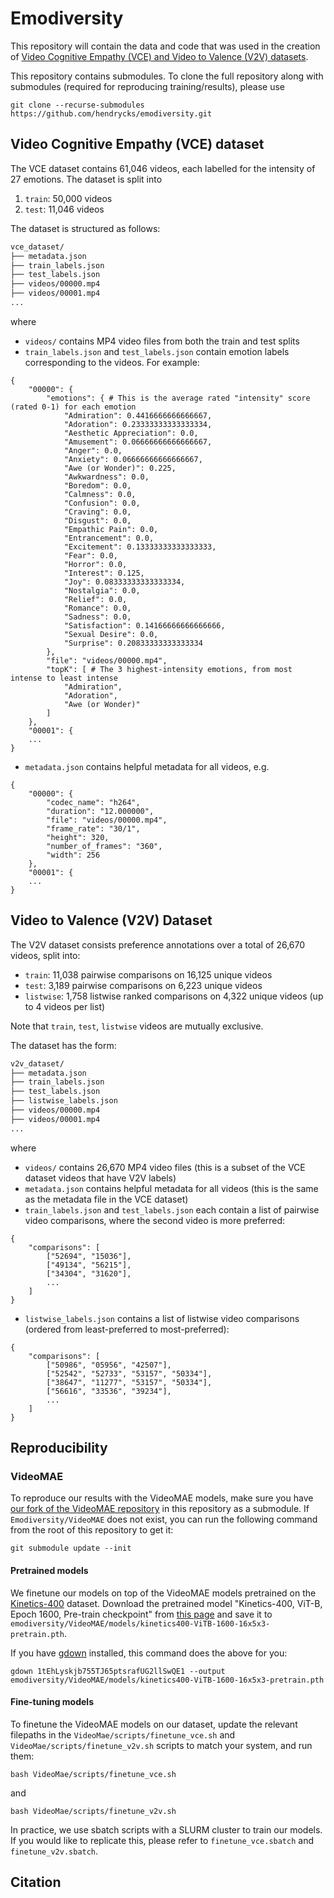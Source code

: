 # Emodiversity

This repository will contain the data and code that was used in the creation of [Video Cognitive Empathy (VCE) and Video to Valence (V2V) datasets](https://drive.google.com/drive/folders/1sRKitbXpLZ4pwXTONjiA-X0Y1z4I2o4X?usp=sharing). 

This repository contains submodules. To clone the full repository along with submodules (required for reproducing training/results), please use
```
git clone --recurse-submodules https://github.com/hendrycks/emodiversity.git
```

## Video Cognitive Empathy (VCE) dataset
The VCE dataset contains 61,046 videos, each labelled for the intensity of 27 emotions. The dataset is split into
1. `train`: 50,000 videos
2. `test`: 11,046 videos

The dataset is structured as follows:

```bash
vce_dataset/
├── metadata.json
├── train_labels.json
├── test_labels.json
├── videos/00000.mp4
├── videos/00001.mp4
...
```
where
- `videos/` contains MP4 video files from both the train and test splits 
- `train_labels.json` and `test_labels.json` contain emotion labels corresponding to the videos. For example:
```
{
    "00000": {
        "emotions": { # This is the average rated "intensity" score (rated 0-1) for each emotion
            "Admiration": 0.4416666666666667,
            "Adoration": 0.23333333333333334,
            "Aesthetic Appreciation": 0.0,
            "Amusement": 0.06666666666666667,
            "Anger": 0.0,
            "Anxiety": 0.06666666666666667,
            "Awe (or Wonder)": 0.225,
            "Awkwardness": 0.0,
            "Boredom": 0.0,
            "Calmness": 0.0,
            "Confusion": 0.0,
            "Craving": 0.0,
            "Disgust": 0.0,
            "Empathic Pain": 0.0,
            "Entrancement": 0.0,
            "Excitement": 0.13333333333333333,
            "Fear": 0.0,
            "Horror": 0.0,
            "Interest": 0.125,
            "Joy": 0.08333333333333334,
            "Nostalgia": 0.0,
            "Relief": 0.0,
            "Romance": 0.0,
            "Sadness": 0.0,
            "Satisfaction": 0.14166666666666666,
            "Sexual Desire": 0.0,
            "Surprise": 0.20833333333333334
        },
        "file": "videos/00000.mp4",
        "topK": [ # The 3 highest-intensity emotions, from most intense to least intense
            "Admiration",
            "Adoration",
            "Awe (or Wonder)"
        ]
    },
    "00001": {
    ...
}
```
- `metadata.json` contains helpful metadata for all videos, e.g.
```
{
    "00000": {
        "codec_name": "h264",
        "duration": "12.000000",
        "file": "videos/00000.mp4",
        "frame_rate": "30/1",
        "height": 320,
        "number_of_frames": "360",
        "width": 256
    },
    "00001": {
    ...
}
```


## Video to Valence (V2V) Dataset
The V2V dataset consists preference annotations over a total of 26,670 videos, split into:
- `train`: 11,038 pairwise comparisons on 16,125 unique videos
- `test`: 3,189 pairwise comparisons on 6,223 unique videos
- `listwise`: 1,758 listwise ranked comparisons on 4,322 unique videos (up to 4 videos per list)

Note that `train`, `test`, `listwise` videos are mutually exclusive.

The dataset has the form:
```bash
v2v_dataset/
├── metadata.json
├── train_labels.json
├── test_labels.json
├── listwise_labels.json
├── videos/00000.mp4
├── videos/00001.mp4
...
```
where
- `videos/` contains 26,670 MP4 video files (this is a subset of the VCE dataset videos that have V2V labels)
- `metadata.json` contains helpful metadata for all videos (this is the same as the metadata file in the VCE dataset)
- `train_labels.json` and `test_labels.json` each contain a list of pairwise video comparisons, where the second video is more preferred:
```
{
    "comparisons": [
        ["52694", "15036"],
        ["49134", "56215"],
        ["34304", "31620"],
        ...
    ]
}
```
- `listwise_labels.json` contains a list of listwise video comparisons (ordered from least-preferred to most-preferred):
```
{
    "comparisons": [
        ["50986", "05956", "42507"],
        ["52542", "52733", "53157", "50334"],
        ["38647", "11277", "53157", "50334"],
        ["56616", "33536", "39234"],
        ...
    ]
}
```


## Reproducibility

### VideoMAE

To reproduce our results with the VideoMAE models, make sure you have [our fork of the VideoMAE repository](https://github.com/JunShern/VideoMAE) in this repository as a submodule. If `Emodiversity/VideoMAE` does not exist, you can run the following command from the root of this repository to get it:
```
git submodule update --init
```

#### Pretrained models
We finetune our models on top of the VideoMAE models pretrained on the [Kinetics-400](https://www.deepmind.com/open-source/kinetics) dataset. Download the pretrained model "Kinetics-400, ViT-B, Epoch 1600, Pre-train checkpoint" from [this page](https://github.com/JunShern/VideoMAE/blob/main/MODEL_ZOO.md) and save it to `emodiversity/VideoMAE/models/kinetics400-ViTB-1600-16x5x3-pretrain.pth`.

If you have [gdown](https://github.com/wkentaro/gdown) installed, this command does the above for you:
```
gdown 1tEhLyskjb755TJ65ptsrafUG2llSwQE1 --output emodiversity/VideoMAE/models/kinetics400-ViTB-1600-16x5x3-pretrain.pth
```


#### Fine-tuning models
To finetune the VideoMAE models on our dataset, update the relevant filepaths in the `VideoMae/scripts/finetune_vce.sh` and `VideoMae/scripts/finetune_v2v.sh` scripts to match your system, and run them:
```
bash VideoMae/scripts/finetune_vce.sh
```
and
```
bash VideoMae/scripts/finetune_v2v.sh
```

In practice, we use sbatch scripts with a SLURM cluster to train our models. If you would like to replicate this, please refer to `finetune_vce.sbatch` and `finetune_v2v.sbatch`.


## Citation

